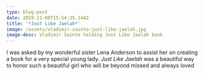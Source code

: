```yaml
---
type: blog-post
date: 2019-11-08T15:54:35.144Z
title: '*Just Like Jaelah*'
image: /assets/vladimir-sainte-just-like-jaelah.jpg
image-desc: Vladimir Sainte holding Just Like Jaelah book
---
```

I was asked by my wonderful sister Lena Anderson to assist her on creating a book for a very special young lady. *Just Like Jaelah* was a beautiful way to honor such a beautiful girl who will be beyond missed and always loved
